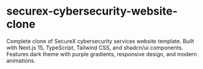 # securex-cybersecurity-website-clone
Complete clone of SecureX cybersecurity services website template. Built with Next.js 15, TypeScript, Tailwind CSS, and shadcn/ui components. Features dark theme with purple gradients, responsive design, and modern animations.
